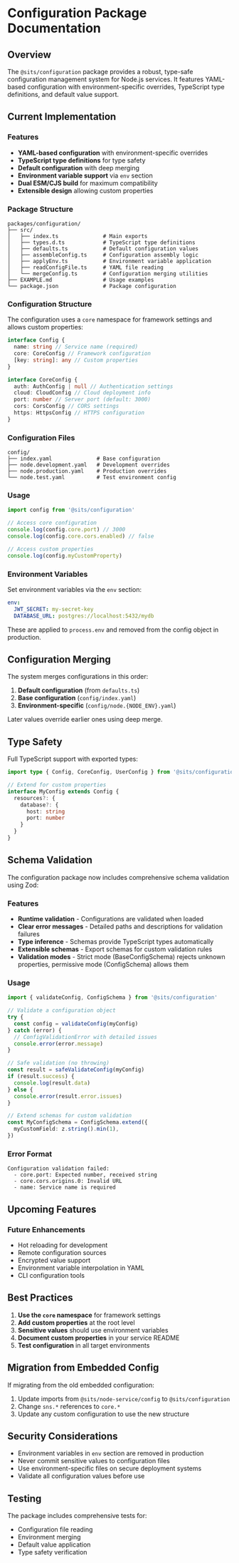 # Configuration Package Documentation

## Overview

The `@sits/configuration` package provides a robust, type-safe configuration management system for Node.js services. It features YAML-based configuration with environment-specific overrides, TypeScript type definitions, and default value support.

## Current Implementation

### Features

- **YAML-based configuration** with environment-specific overrides
- **TypeScript type definitions** for type safety
- **Default configuration** with deep merging
- **Environment variable support** via `env` section
- **Dual ESM/CJS build** for maximum compatibility
- **Extensible design** allowing custom properties

### Package Structure

```
packages/configuration/
├── src/
│   ├── index.ts              # Main exports
│   ├── types.d.ts            # TypeScript type definitions
│   ├── defaults.ts           # Default configuration values
│   ├── assembleConfig.ts     # Configuration assembly logic
│   ├── applyEnv.ts           # Environment variable application
│   ├── readConfigFile.ts     # YAML file reading
│   └── mergeConfig.ts        # Configuration merging utilities
├── EXAMPLE.md                # Usage examples
└── package.json              # Package configuration
```

### Configuration Structure

The configuration uses a `core` namespace for framework settings and allows custom properties:

```typescript
interface Config {
  name: string // Service name (required)
  core: CoreConfig // Framework configuration
  [key: string]: any // Custom properties
}

interface CoreConfig {
  auth: AuthConfig | null // Authentication settings
  cloud: CloudConfig // Cloud deployment info
  port: number // Server port (default: 3000)
  cors: CorsConfig // CORS settings
  https: HttpsConfig // HTTPS configuration
}
```

### Configuration Files

```
config/
├── index.yaml              # Base configuration
├── node.development.yaml   # Development overrides
├── node.production.yaml    # Production overrides
└── node.test.yaml          # Test environment config
```

### Usage

```typescript
import config from '@sits/configuration'

// Access core configuration
console.log(config.core.port) // 3000
console.log(config.core.cors.enabled) // false

// Access custom properties
console.log(config.myCustomProperty)
```

### Environment Variables

Set environment variables via the `env` section:

```yaml
env:
  JWT_SECRET: my-secret-key
  DATABASE_URL: postgres://localhost:5432/mydb
```

These are applied to `process.env` and removed from the config object in production.

## Configuration Merging

The system merges configurations in this order:

1. **Default configuration** (from `defaults.ts`)
2. **Base configuration** (`config/index.yaml`)
3. **Environment-specific** (`config/node.{NODE_ENV}.yaml`)

Later values override earlier ones using deep merge.

## Type Safety

Full TypeScript support with exported types:

```typescript
import type { Config, CoreConfig, UserConfig } from '@sits/configuration'

// Extend for custom properties
interface MyConfig extends Config {
  resources?: {
    database?: {
      host: string
      port: number
    }
  }
}
```

## Schema Validation

The configuration package now includes comprehensive schema validation using Zod:

### Features

- **Runtime validation** - Configurations are validated when loaded
- **Clear error messages** - Detailed paths and descriptions for validation failures
- **Type inference** - Schemas provide TypeScript types automatically
- **Extensible schemas** - Export schemas for custom validation rules
- **Validation modes** - Strict mode (BaseConfigSchema) rejects unknown properties, permissive mode (ConfigSchema) allows them

### Usage

```typescript
import { validateConfig, ConfigSchema } from '@sits/configuration'

// Validate a configuration object
try {
  const config = validateConfig(myConfig)
} catch (error) {
  // ConfigValidationError with detailed issues
  console.error(error.message)
}

// Safe validation (no throwing)
const result = safeValidateConfig(myConfig)
if (result.success) {
  console.log(result.data)
} else {
  console.error(result.error.issues)
}

// Extend schemas for custom validation
const MyConfigSchema = ConfigSchema.extend({
  myCustomField: z.string().min(1),
})
```

### Error Format

```
Configuration validation failed:
  - core.port: Expected number, received string
  - core.cors.origins.0: Invalid URL
  - name: Service name is required
```

## Upcoming Features

### Future Enhancements

- Hot reloading for development
- Remote configuration sources
- Encrypted value support
- Environment variable interpolation in YAML
- CLI configuration tools

## Best Practices

1. **Use the `core` namespace** for framework settings
2. **Add custom properties** at the root level
3. **Sensitive values** should use environment variables
4. **Document custom properties** in your service README
5. **Test configuration** in all target environments

## Migration from Embedded Config

If migrating from the old embedded configuration:

1. Update imports from `@sits/node-service/config` to `@sits/configuration`
2. Change `sns.*` references to `core.*`
3. Update any custom configuration to use the new structure

## Security Considerations

- Environment variables in `env` section are removed in production
- Never commit sensitive values to configuration files
- Use environment-specific files on secure deployment systems
- Validate all configuration values before use

## Testing

The package includes comprehensive tests for:

- Configuration file reading
- Environment merging
- Default value application
- Type safety verification
